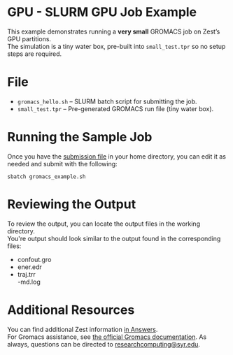 # GPU - SLURM GPU Job Example  
This example demonstrates running a **very small** GROMACS job on Zest’s GPU partitions.  
The simulation is a tiny water box, pre-built into `small_test.tpr` so no setup steps are required.  
# File  
- `gromacs_hello.sh` – SLURM batch script for submitting the job.  
- `small_test.tpr` – Pre-generated GROMACS run file (tiny water box).  
# Running the Sample Job  
Once you have the [submission file]() in your home directory, you can edit it as needed and submit with the following:  
```
sbatch gromacs_example.sh
```
# Reviewing the Output  
To review the output, you can locate the output files in the working directory.  
You're output should look similar to the output found in the corresponding files:  
- confout.gro  
- ener.edr  
- traj.trr  
-md.log  
# Additional Resources  
You can find additional Zest information [in Answers](https://answers.atlassian.syr.edu/wiki/x/YAfJCQ).  
For Gromacs assistance, see [the official Gromacs documentation](https://www.gromacs.org/). 
As always, questions can be directed to researchcomputing@syr.edu. 
